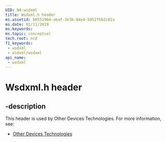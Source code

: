 ```yaml
---
UID: NA:wsdxml
title: Wsdxml.h header
ms.assetid: b0551964-abaf-3e3b-84e4-5052f6b2c81a
ms.date: 01/11/2019
ms.keywords: 
ms.topic: conceptual
tech.root: ncd
f1_keywords:
 - wsdxml
 - wsdxml/wsdxml
api_name:
 - wsdxml
---
```


# Wsdxml.h header


## -description

This header is used by Other Devices Technologies. For more information, see:

- [Other Devices Technologies](../_ncd/index.md)

